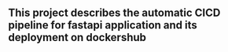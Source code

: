 ## This project describes the automatic CICD pipeline for fastapi application and its deployment on dockershub